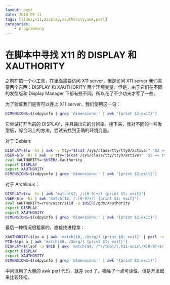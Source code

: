 ```yaml
---
layout: post
date: 2018-05-11
tags: [linux,x11,display,xauthority,awk,perl]
categories:
    - programming
---
```


# 在脚本中寻找 X11 的 DISPLAY 和 XAUTHORITY

之前在搞一个小工具，在里面需要访问 X11 server，但是访问 X11 server 我们需要两个东西：DISPLAY 和 XAUTHORITY 两个环境变量。但是，由于它们在不同的发型版和 Display Manager 下都有些不同，所以花了不少功夫才写了一些。

为了验证我们是否可以连上 X11 server，我们使用这一句：
```bash
DIMENSIONS=$(xdpyinfo | grep 'dimensions:' | awk '{print $2;exit}')
```

它尝试打开当前的 DISPLAY，并且输出它的分辨率。接下来，我对不同的一些发型版，综合网上的方法，尝试去找到正确的环境变量。

对于 Debian:
```bash
DISPLAY=$(w -hs | awk -v tty="$(cat /sys/class/tty/tty0/active)" '$2 == tty && $3 != "-" {print $3; exit}')
USER=$(w -hs | awk -v tty="$(cat /sys/class/tty/tty0/active)" '$2 == tty && $3 != "-" {print $1; exit}')
eval XAUTHORITY=~$USER/.Xauthority
export DISPLAY
export XAUTHORITY
DIMENSIONS=$(xdpyinfo | grep 'dimensions:' | awk '{print $2;exit}')
```

对于 Archlinux：
```bash
DISPLAY=$(w -hs | awk 'match($2, /:[0-9]+/) {print $2; exit}')
USER=$(w -hs | awk 'match($2, /:[0-9]+/) {print $1; exit}')
eval XAUTHORITY=/run/user/$(id -u $USER)/gdm/Xauthority
export DISPLAY
export XAUTHORITY
DIMENSIONS=$(xdpyinfo | grep 'dimensions:' | awk '{print $2;exit}')
```

最后一种情况很粗暴的，直接找进程拿：
```bash
XAUTHORITY=$(ps a | awk 'match($0, /Xorg/) {print $0; exit}' | perl -n -e '/Xorg.*\s-auth\s([^\s]+)\s/ && print $1')
PID=$(ps a | awk 'match($0, /Xorg/) {print $1; exit}')
DISPLAY=$(lsof -p $PID | awk 'match($9, /^\/tmp\/\.X11-unix\/X[0-9]+$/) {sub("/tmp/.X11-unix/X",":",$9); print $9; exit}')
export DISPLAY
export XAUTHORITY
DIMENSIONS=$(xdpyinfo | grep 'dimensions:' | awk '{print $2;exit}')
```

中间混用了大量的 awk perl 代码，就差 sed 了。牺牲了一点可读性，但是开发起来比较轻松。
